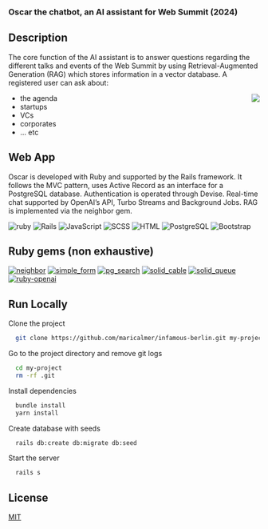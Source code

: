 ### Oscar the chatbot, an AI assistant for Web Summit (2024)

## Description

The core function of the AI assistant is to answer questions regarding the different talks and events of the Web Summit by using Retrieval-Augmented Generation (RAG) which stores information in a vector database. A registered user can ask about:

- the agenda <img align="right" src="https://res.cloudinary.com/dzaz6s9ar/image/upload/c_scale,w_400/v1747597145/Screenshot_2025-05-18_at_21.13.06_a7ulht.png" />
- startups
- VCs
- corporates
- ... etc

## Web App

Oscar is developed with Ruby and supported by the Rails framework. It follows the MVC pattern, uses Active Record as an interface for a PostgreSQL database. Authentication is operated through Devise. Real-time chat supported by OpenAI’s API, Turbo Streams and Background Jobs. RAG is implemented via the neighbor gem.

![ruby](https://img.shields.io/badge/Ruby-3.1.2-F32C24?style=for-the-badge&logo=ruby&logoColor=white) ![Rails](https://img.shields.io/badge/Rails-7.1.5-C52F24?style=for-the-badge&logo=rubyonrails&logoColor=white) ![JavaScript](https://img.shields.io/badge/JavaScript-ES6-yellow?style=for-the-badge&logo=javascript&logoColor=white) ![SCSS](https://img.shields.io/badge/SCSS-3.5-BF4080?style=for-the-badge&logo=sass&logoColor=white) ![HTML](https://img.shields.io/badge/HTML-5-E34F26?style=for-the-badge&logo=html5&logoColor=white) ![PostgreSQL](https://img.shields.io/badge/PostgreSQL-14.6-4764BE?style=for-the-badge&logo=postgresql&logoColor=white) ![Bootstrap](https://img.shields.io/badge/Bootstrap-5-7852B2?style=for-the-badge&logo=bootstrap&logoColor=white)

## Ruby gems (non exhaustive)

[![neighbor](https://img.shields.io/badge/neighbor-0.5.2-red.svg)](https://rubygems.org/gems/neighbor) [![simple_form](https://img.shields.io/badge/simple_form-5.1.0-red.svg)](https://rubygems.org/gems/simple_form) [![pg_search](https://img.shields.io/badge/pg_search-2.3.5-red.svg)](https://rubygems.org/gems/pg_search) [![solid_cable](https://img.shields.io/badge/solid_cable-3.0.8-red.svg)](https://rubygems.org/gems/solid_cable) [![solid_queue](https://img.shields.io/badge/solid_queue-1.1.5-red.svg)](https://rubygems.org/gems/solid_queue) [![ruby-openai](https://img.shields.io/badge/ruby--openai-8.1.2-red.svg)](https://rubygems.org/gems/ruby-openai)

## Run Locally

Clone the project

```bash
  git clone https://github.com/maricalmer/infamous-berlin.git my-project
```

Go to the project directory and remove git logs

```bash
  cd my-project
  rm -rf .git
```

Install dependencies

```bash
  bundle install
  yarn install
```

Create database with seeds

```bash
  rails db:create db:migrate db:seed
```

Start the server

```bash
  rails s
```


## License

[MIT](https://choosealicense.com/licenses/mit/)
